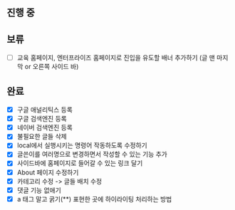 ## 진행 중


## 보류
- [ ] 교육 홈페이지, 엔터프라이즈 홈페이지로 진입을 유도할 배너 추가하기 (글 맨 마지막 or 오른쪽 사이드 바)

## 완료
- [x] 구글 애널리틱스 등록
- [x] 구글 검색엔진 등록
- [x] 네이버 검색엔진 등록
- [x] 불필요한 글들 삭제
- [x] local에서 실행시키는 명령어 작동하도록 수정하기
- [x] 글쓴이를 여러명으로 변경하면서 작성할 수 있는 기능 추가
- [x] 사이드바에 홈페이지로 들어갈 수 있는 링크 달기
- [x] About 페이지 수정하기
- [x] 카테고리 수정 -> 글들 배치 수정
- [x] 댓글 기능 없애기
- [x] a 태그 말고 굵기(**) 표현한 곳에 하이라이팅 처리하는 방법
